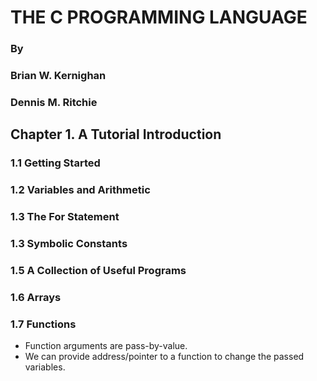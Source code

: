 # THE C PROGRAMMING LANGUAGE

### By

### Brian W. Kernighan

### Dennis M. Ritchie

## Chapter 1. A Tutorial Introduction

### 1.1 Getting Started

### 1.2 Variables and Arithmetic

### 1.3 The For Statement

### 1.3 Symbolic Constants

### 1.5 A Collection of Useful Programs

### 1.6 Arrays

### 1.7 Functions
- Function arguments are pass-by-value. 
- We can provide address/pointer to a function to change the passed variables.
